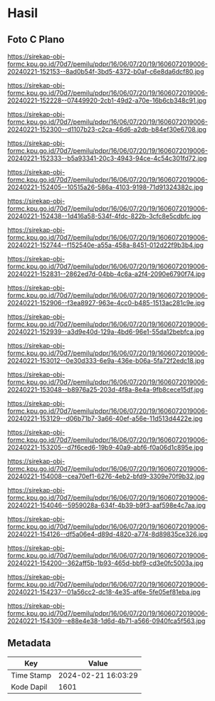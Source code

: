 # Hasil

## Foto C Plano

https://sirekap-obj-formc.kpu.go.id/70d7/pemilu/pdpr/16/06/07/20/19/1606072019006-20240221-152153--8ad0b54f-3bd5-4372-b0af-c6e8da6dcf80.jpg

https://sirekap-obj-formc.kpu.go.id/70d7/pemilu/pdpr/16/06/07/20/19/1606072019006-20240221-152228--07449920-2cb1-49d2-a70e-16b6cb348c91.jpg

https://sirekap-obj-formc.kpu.go.id/70d7/pemilu/pdpr/16/06/07/20/19/1606072019006-20240221-152300--d1107b23-c2ca-46d6-a2db-b84ef30e6708.jpg

https://sirekap-obj-formc.kpu.go.id/70d7/pemilu/pdpr/16/06/07/20/19/1606072019006-20240221-152333--b5a93341-20c3-4943-94ce-4c54c301fd72.jpg

https://sirekap-obj-formc.kpu.go.id/70d7/pemilu/pdpr/16/06/07/20/19/1606072019006-20240221-152405--10515a26-586a-4103-9198-71d91324382c.jpg

https://sirekap-obj-formc.kpu.go.id/70d7/pemilu/pdpr/16/06/07/20/19/1606072019006-20240221-152438--1d416a58-534f-4fdc-822b-3cfc8e5cdbfc.jpg

https://sirekap-obj-formc.kpu.go.id/70d7/pemilu/pdpr/16/06/07/20/19/1606072019006-20240221-152744--f152540e-a55a-458a-8451-012d22f9b3b4.jpg

https://sirekap-obj-formc.kpu.go.id/70d7/pemilu/pdpr/16/06/07/20/19/1606072019006-20240221-152831--2862ed7d-04bb-4c6a-a2f4-2090e6790f74.jpg

https://sirekap-obj-formc.kpu.go.id/70d7/pemilu/pdpr/16/06/07/20/19/1606072019006-20240221-152906--f3ea8927-963e-4cc0-b485-1513ac281c9e.jpg

https://sirekap-obj-formc.kpu.go.id/70d7/pemilu/pdpr/16/06/07/20/19/1606072019006-20240221-152939--a3d9e40d-129a-4bd6-96e1-55da12bebfca.jpg

https://sirekap-obj-formc.kpu.go.id/70d7/pemilu/pdpr/16/06/07/20/19/1606072019006-20240221-153012--0e30d333-6e9a-436e-b06a-5fa72f2edc18.jpg

https://sirekap-obj-formc.kpu.go.id/70d7/pemilu/pdpr/16/06/07/20/19/1606072019006-20240221-153048--b8976a25-203d-4f8a-8e4a-9fb8cece15df.jpg

https://sirekap-obj-formc.kpu.go.id/70d7/pemilu/pdpr/16/06/07/20/19/1606072019006-20240221-153129--d06b71b7-3a66-40ef-a56e-11d513d4422e.jpg

https://sirekap-obj-formc.kpu.go.id/70d7/pemilu/pdpr/16/06/07/20/19/1606072019006-20240221-153205--d7f6ced6-19b9-40a9-abf6-f0a06d1c895e.jpg

https://sirekap-obj-formc.kpu.go.id/70d7/pemilu/pdpr/16/06/07/20/19/1606072019006-20240221-154008--cea70ef1-6276-4eb2-bfd9-3309e70f9b32.jpg

https://sirekap-obj-formc.kpu.go.id/70d7/pemilu/pdpr/16/06/07/20/19/1606072019006-20240221-154046--5959028a-634f-4b39-b9f3-aaf598e4c7aa.jpg

https://sirekap-obj-formc.kpu.go.id/70d7/pemilu/pdpr/16/06/07/20/19/1606072019006-20240221-154126--df5a06e4-d89d-4820-a774-8d89835ce326.jpg

https://sirekap-obj-formc.kpu.go.id/70d7/pemilu/pdpr/16/06/07/20/19/1606072019006-20240221-154200--362aff5b-1b93-465d-bbf9-cd3e0fc5003a.jpg

https://sirekap-obj-formc.kpu.go.id/70d7/pemilu/pdpr/16/06/07/20/19/1606072019006-20240221-154237--01a56cc2-dc18-4e35-af6e-5fe05ef81eba.jpg

https://sirekap-obj-formc.kpu.go.id/70d7/pemilu/pdpr/16/06/07/20/19/1606072019006-20240221-154309--e88e4e38-1d6d-4b71-a566-0940fca5f563.jpg


## Metadata

| Key        | Value               |
| ---------- | ------------------- |
| Time Stamp | 2024-02-21 16:03:29 |
| Kode Dapil | 1601                |



